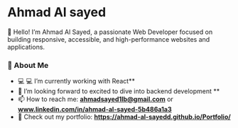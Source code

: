 # Ahmad Al sayed

👋 Hello! I’m Ahmad Al Sayed, a passionate Web Developer focused on building responsive, accessible, and high-performance websites and applications.

### 🚀 About Me
- 💻 💻 I’m currently working with React**
- 🌱 I’m looking forward to   excited to dive into backend development **
- 📫 How to reach me: **ahmadsayed1lb@gmail.com** or **www.linkedin.com/in/ahmad-al-sayed-5b486a1a3**
- 🎨 Check out my portfolio: **https://ahmad-al-sayedd.github.io/Portfolio/**
